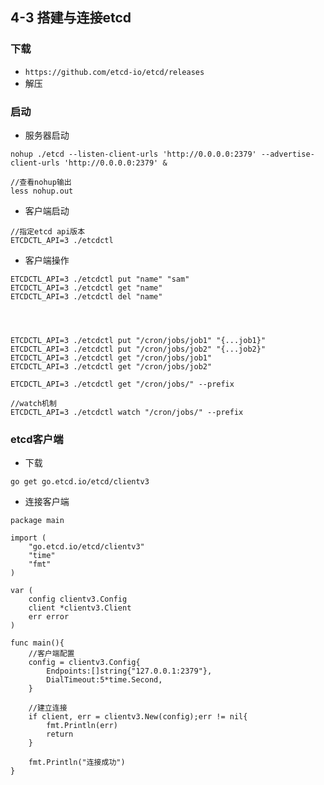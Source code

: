 ## 4-3 搭建与连接etcd
### 下载

-  ```https://github.com/etcd-io/etcd/releases```
- 解压

### 启动
- 服务器启动

```
nohup ./etcd --listen-client-urls 'http://0.0.0.0:2379' --advertise-client-urls 'http://0.0.0.0:2379' &

//查看nohup输出
less nohup.out
```

- 客户端启动

```
//指定etcd api版本
ETCDCTL_API=3 ./etcdctl
```
- 客户端操作

```
ETCDCTL_API=3 ./etcdctl put "name" "sam"
ETCDCTL_API=3 ./etcdctl get "name"
ETCDCTL_API=3 ./etcdctl del "name"




ETCDCTL_API=3 ./etcdctl put "/cron/jobs/job1" "{...job1}"
ETCDCTL_API=3 ./etcdctl put "/cron/jobs/job2" "{...job2}"
ETCDCTL_API=3 ./etcdctl get "/cron/jobs/job1"
ETCDCTL_API=3 ./etcdctl get "/cron/jobs/job2"

ETCDCTL_API=3 ./etcdctl get "/cron/jobs/" --prefix

//watch机制
ETCDCTL_API=3 ./etcdctl watch "/cron/jobs/" --prefix
```

### etcd客户端
- 下载

```
go get go.etcd.io/etcd/clientv3
```

- 连接客户端

```
package main

import (
	"go.etcd.io/etcd/clientv3"
	"time"
	"fmt"
)

var (
	config clientv3.Config
	client *clientv3.Client
	err error
)

func main(){
	//客户端配置
	config = clientv3.Config{
		Endpoints:[]string{"127.0.0.1:2379"},
		DialTimeout:5*time.Second,
	}

	//建立连接
	if client, err = clientv3.New(config);err != nil{
		fmt.Println(err)
		return
	}

	fmt.Println("连接成功")
}
```